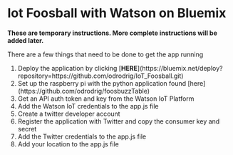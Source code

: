 <h1>Iot Foosball with Watson on Bluemix</h1>

<b>These are temporary instructions. More complete instructions will be added later.</b>

There are a few things that need to be done to get the app running
<ol>
<li>Deploy the application by clicking [<strong>HERE</strong>](https://bluemix.net/deploy?repository=https://github.com/odrodrig/IoT_Foosball.git)
  <li>Set up the raspberry pi with the python application found [here](https://github.com/odrodrig/foosbuzzTable)
  <li>Get an API auth token and key from the Watson IoT Platform
  <li>Add the Watson IoT credentials to the app.js file
  <li>Create a twitter developer account
  <li>Register the application with Twitter and copy the consumer key and secret
  <li>Add the Twitter credentials to the app.js file
  <li>Add your location to the app.js file
